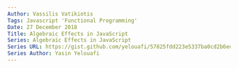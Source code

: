 ```yaml
---
Author: Vassilis Vatikiotis
Tags: Javascript 'Functional Programming'
Date: 27 December 2018
Title: Algebraic Effects in JavaScript
Series: Algebraic Effects in JavaScript
Series URL: https://gist.github.com/yelouafi/57825fdd223e5337ba0cd2b6ed757f53
Series Author: Yasin Yelouafi
---
```


